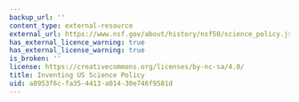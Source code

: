 ```yaml
---
backup_url: ''
content_type: external-resource
external_url: https://www.nsf.gov/about/history/nsf50/science_policy.jsp
has_external_licence_warning: true
has_external_license_warning: true
is_broken: ''
license: https://creativecommons.org/licenses/by-nc-sa/4.0/
title: Inventing US Science Policy
uid: a8953f6c-fa35-4413-a014-30e746f9581d
---
```

